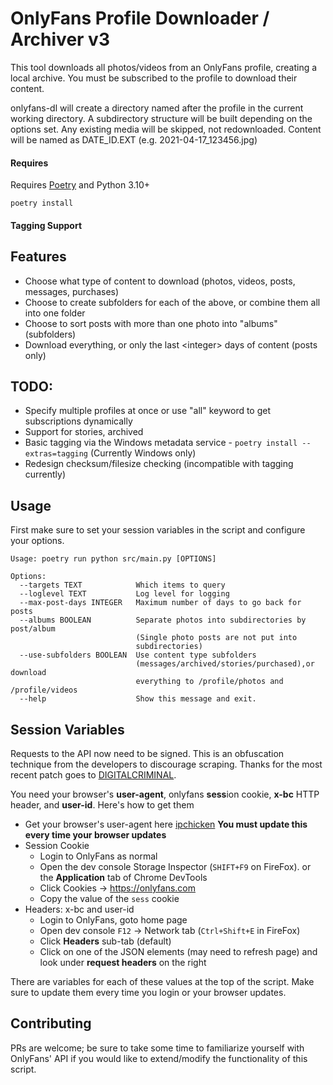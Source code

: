 # OnlyFans Profile Downloader / Archiver v3
This tool downloads all photos/videos from an OnlyFans profile, creating a local archive.
You must be subscribed to the profile to download their content.

onlyfans-dl will create a directory named after the profile in the current working directory.
A subdirectory structure will be built depending on the options set.
Any existing media will be skipped, not redownloaded.
Content will be named as DATE_ID.EXT (e.g. 2021-04-17_123456.jpg)

#### Requires
Requires [Poetry](https://python-poetry.org/docs/#installation) and Python 3.10+
```shell
poetry install
```

#### Tagging Support


## Features
* Choose what type of content to download (photos, videos, posts, messages, purchases)
* Choose to create subfolders for each of the above, or combine them all into one folder
* Choose to sort posts with more than one photo into "albums" (subfolders)
* Download everything, or only the last &lt;integer&gt; days of content (posts only)

## TODO:
* Specify multiple profiles at once or use "all" keyword to get subscriptions dynamically
* Support for stories, archived
* Basic tagging via the Windows metadata service - `poetry install --extras=tagging` (Currently Windows only)
* Redesign checksum/filesize checking (incompatible with tagging currently)

## Usage
First make sure to set your session variables in the script and configure your options.

```
Usage: poetry run python src/main.py [OPTIONS]

Options:
  --targets TEXT            Which items to query
  --loglevel TEXT           Log level for logging
  --max-post-days INTEGER   Maximum number of days to go back for posts
  --albums BOOLEAN          Separate photos into subdirectories by post/album
                            (Single photo posts are not put into
                            subdirectories)
  --use-subfolders BOOLEAN  Use content type subfolders
                            (messages/archived/stories/purchased),or download
                            everything to /profile/photos and /profile/videos
  --help                    Show this message and exit.
  ```

## Session Variables
Requests to the API now need to be signed. This is an obfuscation technique from the developers to discourage scraping. Thanks for the most recent patch goes to [DIGITALCRIMINAL](https://github.com/DIGITALCRIMINAL/OnlyFans).

You need your browser's __user-agent__, onlyfans **sess**ion cookie, __x-bc__ HTTP header, and **user-id**. Here's how to get them

- Get your browser's user-agent here [ipchicken](https://ipchicken.com/) __You must update this every time your browser updates__
- Session Cookie
  - Login to OnlyFans as normal
  - Open the dev console Storage Inspector (`SHIFT+F9` on FireFox). or the __Application__ tab of Chrome DevTools
  - Click Cookies -> https://onlyfans.com
  - Copy the value of the `sess` cookie
- Headers: x-bc and user-id
  - Login to OnlyFans, goto home page
  - Open dev console `F12` -> Network tab (`Ctrl+Shift+E` in FireFox)
  - Click __Headers__ sub-tab (default)
  - Click on one of the JSON elements (may need to refresh page) and look under __request headers__ on the right

There are variables for each of these values at the top of the script. Make sure to update them every time you login or your browser updates.

## Contributing
PRs are welcome; be sure to take some time to familiarize yourself with OnlyFans' API if you would like to extend/modify the functionality of this script.
